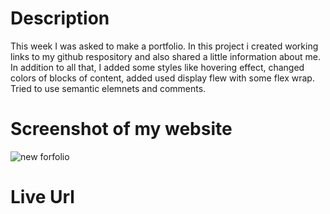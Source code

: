 
<h1> Description</h1>
<p> This week I was asked to make a portfolio. In this project i created working links to my github respository and also shared a little information about me. In addition to all that, I added some styles like hovering effect, changed colors of blocks of content, added used display flew with some flex wrap. Tried to use semantic elemnets and comments.

  
 
  <h1> Screenshot of my website </h1>
  
![new forfolio](https://user-images.githubusercontent.com/98436010/165398891-cad8a30c-5322-4aa8-bfec-45620b527a26.PNG)


<h1> Live Url </h1>

